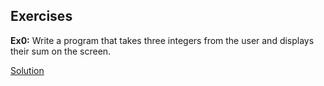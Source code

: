 ## Exercises
**Ex0:** Write a program that takes three integers from the user and displays their sum on the screen. 

[Solution](https://github.com/melsener/cmpe150/tree/master/exercise_solutions/ex0.c)

